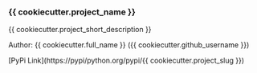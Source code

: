 ### {{ cookiecutter.project_name }}
{{ cookiecutter.project_short_description }}

Author: {{ cookiecutter.full_name }} ({{ cookiecutter.github_username }})

[PyPi Link](https://pypi/python.org/pypi/{{ cookiecutter.project_slug }})
